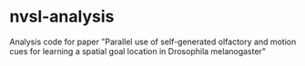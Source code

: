 # nvsl-analysis
Analysis code for paper "Parallel use of self-generated olfactory and motion cues for learning a spatial goal location in Drosophila melanogaster"
